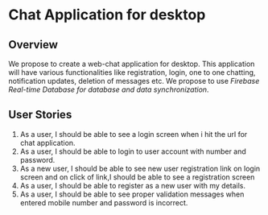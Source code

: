 # Chat Application for desktop

## Overview  
We propose to create a web-chat application for desktop. This application will have various functionalities like registration, login, one to one chatting, notification updates, deletion of messages etc. We propose to use *Firebase Real-time Database for database and data synchronization*.

## User Stories
1. As a user, I should be able to see a login screen when i hit the url for chat application.
2. As a user, I should be able to login to user account with number and password.
3. As a new user, I should be able to see new user registration link on login screen and on click of link,I should be able to see a registration screen
4. As a user, I should be able to register as a new user with my details.
5. As a user, I should be able to see proper validation messages when entered mobile number and password is incorrect.

